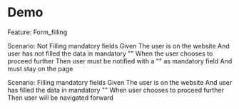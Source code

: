 # Demo
Feature: Form_filling

Scenario: Not Filling mandatory fields
	Given The user is on the website
	And user has not filled the data in mandatory "<field>"
	When the user chooses to proceed further
	Then user must be notified with a "<message>" as mandatory field
	And must stay on the page
	
Scenario: Filling mandatory fields
	Given The user is on the website
	And user has filled the data in mandatory "<field>"
	When user chooses to proceed further
	Then user will be navigated forward
	
